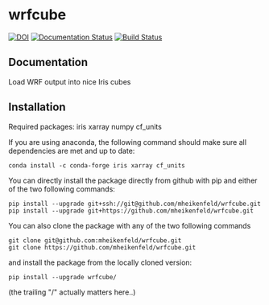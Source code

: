 wrfcube
======

[![DOI](https://zenodo.org/badge/63322176.svg)](https://zenodo.org/badge/latestdoi/63322176)
[![Documentation Status](https://readthedocs.org/projects/wrfcube/badge/?version=latest)](https://wrfcube.readthedocs.io/en/latest/?badge=latest)
[![Build Status](https://travis-ci.org/mheikenfeld/wrfcube.svg?branch=master)](https://travis-ci.org/mheikenfeld/wrfcube)

Documentation
-------------

Load WRF output into nice Iris cubes

Installation
------------

Required packages: iris xarray numpy cf_units

If you are using anaconda, the following command should make sure all dependencies are met and up to date:
```
conda install -c conda-forge iris xarray cf_units
```

You can directly install the package directly from github with pip and either of the two following commands:
```
pip install --upgrade git+ssh://git@github.com/mheikenfeld/wrfcube.git
pip install --upgrade git+https://github.com/mheikenfeld/wrfcube.git
```

You can also clone the package with any of the two following commands
```
git clone git@github.com:mheikenfeld/wrfcube.git 
git clone https://github.com/mheikenfeld/wrfcube.git
```

and install the package from the locally cloned version:
```
pip install --upgrade wrfcube/
```
(the trailing "/" actually matters here..)
